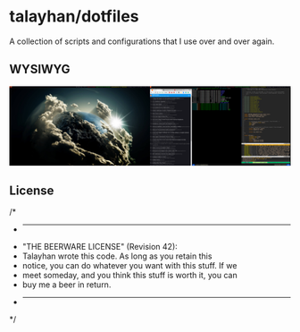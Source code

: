 talayhan/dotfiles 
================

A collection of scripts and configurations that I use over and over again.

WYSIWYG
--------------------------
![screenshot](ss/ss.png)

License
-------
/*
 * ------------------------------------------------------------
* "THE BEERWARE LICENSE" (Revision 42):
* Talayhan wrote this code. As long as you retain this 
* notice, you can do whatever you want with this stuff. If we
* meet someday, and you think this stuff is worth it, you can
* buy me a beer in return.
* ------------------------------------------------------------
*/
